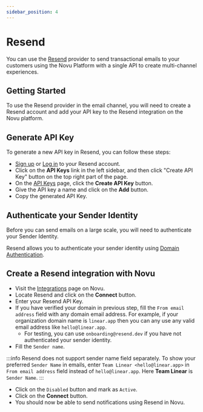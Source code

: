 ```yaml
---
sidebar_position: 4
---
```


# Resend

You can use the [Resend](https://resend.com/) provider to send transactional emails to your customers using the Novu Platform with a single API to create multi-channel experiences.

## Getting Started

To use the Resend provider in the email channel, you will need to create a Resend account and add your API key to the Resend integration on the Novu platform.

## Generate API Key

To generate a new API key in Resend, you can follow these steps:

- [Sign up](https://resend.com/secret) or [Log in](https://resend.com/login) to your Resend account.
- Click on the **API Keys** link in the left sidebar, and then click "Create API Key" button on the top right part of the page.
- On the [API Keys](https://resend.com/api-keys) page, click the **Create API Key** button.
- Give the API key a name and click on the **Add** button.
- Copy the generated API Key.

## Authenticate your Sender Identity

Before you can send emails on a large scale, you will need to authenticate your Sender Identity.

Resend allows you to authenticate your sender identity using [Domain Authentication](https://resend.com/docs/dashboard/domains/introduction).

## Create a Resend integration with Novu

- Visit the [Integrations](https://web.novu.co/integrations) page on Novu.
- Locate Resend and click on the **Connect** button.
- Enter your Resend API Key.
- If you have verified your domain in previous step, fill the `From email address` field with any domain email address. For example, if your organization domain name is `linear.app` then you can any use any valid email address like `hello@linear.app`.
  - For testing, you can use `onboarding@resend.dev` if you have not authenticated your sender identity.
- Fill the `Sender name`.

:::info
Resend does not support sender name field separately. To show your preferred `Sender Name` in emails, enter `Team Linear <hello@linear.app>` in `From email address` field instead of `hello@linear.app`. Here **Team Linear** is `Sender Name`.
:::

- Click on the `Disabled` button and mark as `Active`.
- Click on the **Connect** button.
- You should now be able to send notifications using Resend in Novu.
